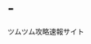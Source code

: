 # -
ツムツム攻略速報サイト
<script type="text/javascript">
var nend_params = {"media":57969,"site":310602,"spot":918251,"type":1,"oriented":1};
</script>
<script type="text/javascript" src="https://js1.nend.net/js/nendAdLoader.js"></script>
